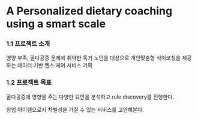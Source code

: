 # A Personalized dietary coaching using a smart scale


### 1.1 프로젝트 소개

영양 부족, 골다공증 문제에 취약한 독거 노인을 대상으로 개인맞춤형 식이코칭을 제공하는 데이터 기반 헬스 케어 서비스 기획

### 1.2 프로젝트 목표

골다공증에 영향을 주는 다양한 요인을 분석하고 rule discovery를 진행한다.

창업 아이템으로서 차별성을 가질 수 있는 서비스를 고안해본다.
